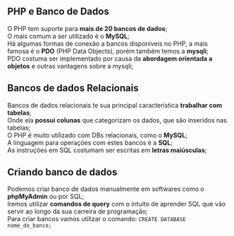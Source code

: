 ## PHP e Banco de Dados
O PHP tem suporte para **mais de 20 bancos de dados**;  
O mais comum a ser utilizado é o **MySQL**;  
Há algumas formas de conexão a bancos disponíveis no PHP, a mais famosa é o **PDO** (PHP Data Objects), porém também temos a **mysqli**;  
PDO costuma ser implementado por causa da **abordagem orientada a objetos** e outras vantagens sobre a mysqli;  

## Bancos de dados Relacionais
Bancos de dados relacionais te sua principal característica **trabalhar com tabelas**;  
Onde ela **possui colunas** que categorizam os dados, que são inseridos nas tabelas;  
O PHP é muito utilizado com DBs relacionais, como o **MySQL**;    
A linguagem para operações com estes bancos é a **SQL**;  
As instruções em SQL costumam ser escritas em **letras maiúsculas**;  

## Criando banco de dados
Podemos criar banco de dados manualmente em softwares como o **phpMyAdmin** ou por SQL;  
Iremos utilizar **comandos de query** com  o intuito de aprender SQL que vão servir ao longo da sua carreira de programação;  
Para criar bancos vamos utilizar o comando: ``` CREATE DATABASE nome_do_banco; ```  
